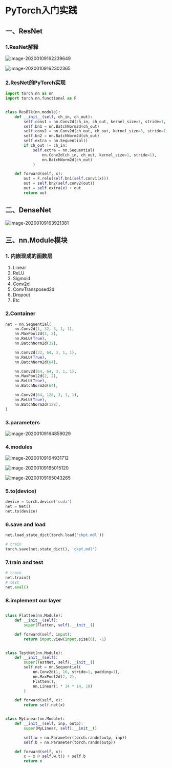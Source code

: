 # PyTorch入门实践

## 一、ResNet

### 1.ResNet解释

![image-20200109162239649](https://tva1.sinaimg.cn/large/006tNbRwly1gaqdxnaxs9j311s0u01kx.jpg)

![image-20200109162302365](https://tva1.sinaimg.cn/large/006tNbRwly1gaqef76bosj313o0u078l.jpg)

### 2.ResNet的PyTorch实现

```python
import torch.nn as nn
import torch.nn.functional as F


class ResBlk(nn.module):
    def __init__(self, ch_in, ch_out):
        self.conv1 = nn.Conv2d(ch_in, ch_out, kernel_size=3, stride=1, padding=1)
        self.bn1 = nn.BatchNorm2d(ch_out)
        self.conv2 = nn.Conv2d(ch_out, ch_out, kernel_size=3, stride=1, padding=1)
        self.bn2 = nn.BatchNorm2d(ch_out)
        self.extra = nn.Sequential()
        if ch_out != ch_in:
            self.extra = nn.Sequential(
                nn.Conv2d(ch_in, ch_out, kernel_size=1, stride=1),
                nn.BatchNorm2d(ch_out)
            )

    def forward(self, x):
        out = F.relu(self.bn1(self.conv1(x)))
        out = self.bn2(self.conv2(out))
        out = self.extra(x) + out
        return out
```



## 二、DenseNet

![image-20200109163921381](https://tva1.sinaimg.cn/large/006tNbRwly1gaqef338x4j31hc0u0dix.jpg)

## 三、nn.Module模块

### 1. 内嵌现成的函数层

1. Linear
2. ReLU
3. Sigmoid
4. Conv2d
5. ConvTransposed2d
6. Dropout
7. Etc

### 2.Container

```python
net = nn.Sequential(
    nn.Conv2d(1, 32, 5, 1, 1),
    nn.MaxPool2d(2, 2),
    nn.ReLU(True),
    nn.BatchNorm2d(32),

    nn.Conv2d(32, 64, 3, 1, 1),
    nn.ReLU(True),
    nn.BatchNorm2d(64),

    nn.Conv2d(64, 64, 3, 1, 1),
    nn.MaxPool2d(2, 2),
    nn.ReLU(True),
    nn.BatchNorm2d(64),

    nn.Conv2d(64, 128, 3, 1, 1),
    nn.ReLU(True),
    nn.BatchNorm2d(128),
)
```

### 3.parameters

![image-20200109164859029](https://tva1.sinaimg.cn/large/006tNbRwly1gaqep4gzqmj31hc0u0n2n.jpg)

### 4.modules

![image-20200109164931712](https://tva1.sinaimg.cn/large/006tNbRwly1gaqepofr39j31hc0u0kjl.jpg)

![image-20200109165015120](https://tva1.sinaimg.cn/large/006tNbRwly1gaqeqlu5p0j31hc0u0npe.jpg)

![image-20200109165043265](https://tva1.sinaimg.cn/large/006tNbRwly1gaqer4oy3cj31hc0u0q6k.jpg)

### 5.to(device)

```python
device = torch.device('cuda')
net = Net()
net.to(device)

```

### 6.save and load

```python
net.load_state_dict(torch.load('ckpt.mdl'))

# train
torch.save(net.state_dict(), 'ckpt.mdl')
```

### 7.train and test

```python
# train
net.train()
# test
net.eval()
```

### 8.implement our layer

```python

class Flatten(nn.Module):
    def __init__(self):
        super(Flatten, self).__init__()

    def forward(self, input):
        return input.view(input.size(0), -1)


class TestNet(nn.Module):
    def __init__(self):
        super(TestNet, self).__init__()
        self.net = nn.Sequential(
            nn.Conv2d(1, 16, stride=1, padding=1),
            nn.MaxPool2d(2, 2),
            Flatten(),
            nn.Linear(1 * 14 * 14, 10)
        )

    def forward(self, x):
        return self.net(x)

```

```python

class MyLinear(nn.Module):
    def __init__(self, inp, outp):
        super(MyLinear, self).__init__()

        self.w = nn.Parameter(torch.randn(outp, inp))
        self.b = nn.Parameter(torch.randn(outp))

    def forward(self, x):
        x = x @ self.w.t() + self.b
        return x
```

